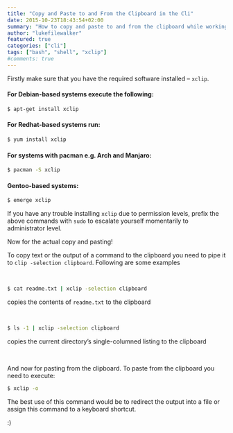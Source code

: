 ```yaml
---
title: "Copy and Paste to and From the Clipboard in the Cli"
date: 2015-10-23T18:43:54+02:00
summary: "How to copy and paste to and from the clipboard while working in the cli."
author: "lukefilewalker"
featured: true
categories: ["cli"]
tags: ["bash", "shell", "xclip"]
#comments: true
---
```


Firstly make sure that you have the required software installed – `xclip`.

#### For Debian-based systems execute the following:
```bash 
$ apt-get install xclip
```

#### For Redhat-based systems run:
```bash 
$ yum install xclip
```

#### For systems with pacman e.g. Arch and Manjaro:
```bash 
$ pacman -S xclip
```

#### Gentoo-based systems:
```bash 
$ emerge xclip
```

If you have any trouble installing `xclip` due to permission levels, prefix the above commands with `sudo` to escalate yourself momentarily to administrator level.

Now for the actual copy and pasting!

To copy text or the output of a command to the clipboard you need to pipe it to `clip -selection clipboard`. Following are some examples

&nbsp;

```bash 
$ cat readme.txt | xclip -selection clipboard
```
copies the contents of `readme.txt` to the clipboard

&nbsp;

```bash 
$ ls -1 | xclip -selection clipboard
```
copies the current directory’s single-columned listing to the clipboard

&nbsp;

And now for pasting from the clipboard. To paste from the clipboard you need to execute:
```bash 
$ xclip -o
```
The best use of this command would be to redirect the output into a file or assign this command to a keyboard shortcut.

:)
